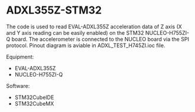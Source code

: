# ADXL355Z-STM32

The code is used to read EVAL-ADXL355Z acceleration data of Z axis (X and Y axis reading can be easily enabled) on the STM32 NUCLEO-H755ZI-Q board.
The accelerometer is connected to the NUCLEO board via the SPI protocol.
Pinout diagram is aviable in ADXL_TEST_H745ZI.ioc file.

Equipment:
- EVAL-ADXL355Z
- NUCLEO-H755ZI-Q

Software:
- STM32CubeIDE
- STM32CubeMX



